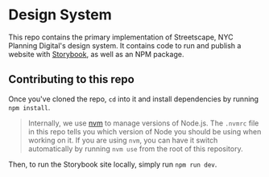# Design System

This repo contains the primary implementation of Streetscape, NYC Planning Digital's design system. It contains code to run and publish a website with [Storybook](https://storybook.js.org/), as well as an NPM package.

## Contributing to this repo

Once you've cloned the repo, `cd` into it and install dependencies by running `npm install`.

> Internally, we use [nvm](https://github.com/nvm-sh/nvm) to manage versions of Node.js. The `.nvmrc` file in this repo tells you which version of Node you should be using when working on it. If you are using `nvm`, you can have it switch automatically by running `nvm use` from the root of this repository.

Then, to run the Storybook site locally, simply run `npm run dev`.